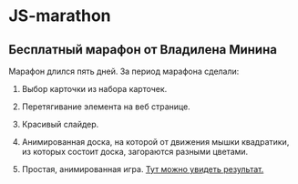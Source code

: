 # JS-marathon

## Бесплатный марафон от Владилена Минина

Марафон длился пять дней. За период марафона сделали:

1. Выбор карточки из набора карточек.

2. Перетягивание элемента на веб странице.

3. Красивый слайдер.

4. Анимированная доска, на которой от движения мышки квадратики, из которых состоит доска, загораются разными цветами.

5. Простая, анимированная игра.
   [Тут можно увидеть результат.](https://jsfiddle.net/Kokchix/q7prh5tn/12)
